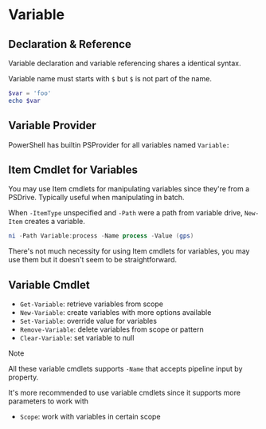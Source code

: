 # Variable

## Declaration & Reference

Variable declaration and variable referencing shares a identical syntax.

Variable name must starts with `$` but `$` is not part of the name.

```ps1
$var = 'foo'
echo $var
```

## Variable Provider

PowerShell has builtin PSProvider for all variables named `Variable:`

## Item Cmdlet for Variables

You may use Item cmdlets for manipulating variables since they're from a PSDrive.
Typically useful when manipulating in batch.

When `-ItemType` unspecified and `-Path` were a path from variable drive, `New-Item` creates a variable.

```ps1
ni -Path Variable:process -Name process -Value (gps)
```

There's not much necessity for using Item cmdlets for variables, you may use them but it doesn't seem to be straightforward.

## Variable Cmdlet

- `Get-Variable`: retrieve variables from scope
- `New-Variable`: create variables with more options available
- `Set-Variable`: override value for variables
- `Remove-Variable`: delete variables from scope or pattern
- `Clear-Variable`: set variable to null

> [!NOTE]
> All these variable cmdlets supports `-Name` that accepts pipeline input by property.

It's more recommended to use variable cmdlets since it supports more parameters to work with

- `Scope`: work with variables in certain scope

